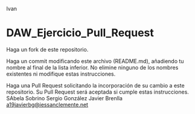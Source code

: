 Ivan
# DAW_Ejercicio_Pull_Request

Haga un fork de este repositorio.

Haga un commit modificando este archivo (README.md), añadiendo tu nombre al final de la lista inferior. No elimine ninguno de los nombres existentes ni modifique estas instrucciones.

Haga una Pull Request solicitando la incorporación de su cambio a este repositorio. Su Pull Request será aceptada si cumple estas instrucciones.
SAbela Sobrino
Sergio González
Javier Brenlla a19javierbg@iessanclemente.net

